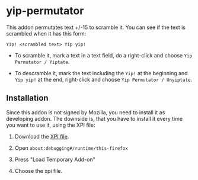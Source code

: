# yip-permutator

This addon permutates text +/-15 to scramble it. 
You can see if the text is scrambled when it has this form:

```
Yip! <scrambled text> Yip yip!
```

* To scramble it, mark a text in a text field, do a right-click and choose `Yip Permutator / Yiptate`.

* To descramble it, mark the text including the `Yip!` at the beginning and `Yip yip!` at the end, right-click and choose `Yip Permutator / Unyiptate`.


## Installation

Since this addon is not signed by Mozilla, you need to install it as developing addon.
The downside is, that you have to install it every time you want to use it, using the XPI file:

1. Download the [XPI file](https://github.com/Bandie/yip-permutator/releases/download/1.0/yip-permutator.zip).

2. Open `about:debugging#/runtime/this-firefox`

3. Press "Load Temporary Add-on"

4. Choose the xpi file.
